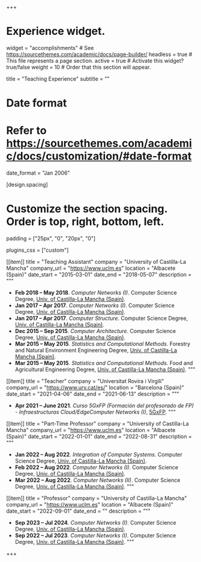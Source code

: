 +++
# Experience widget.
widget = "accomplishments"  # See https://sourcethemes.com/academic/docs/page-builder/
headless = true  # This file represents a page section.
active = true  # Activate this widget? true/false
weight = 10  # Order that this section will appear.

title = "Teaching Experience"
subtitle = ""

# Date format
#   Refer to https://sourcethemes.com/academic/docs/customization/#date-format
date_format = "Jan 2006"

[design.spacing]
  # Customize the section spacing. Order is top, right, bottom, left.
  padding = ["25px", "0", "20px", "0"]

plugins_css = ["custom"]

[[item]]
  title = "Teaching Assistant"
  company = "University of Castilla-La Mancha"
  company_url = "https://www.uclm.es"
  location = "Albacete (Spain)"
  date_start = "2015-03-01"
  date_end = "2018-05-07"
  description = """
  * **Feb 2018 – May 2018**. _Computer Networks (I)_. Computer Science Degree, <a href="https://www.uclm.es/" target="_blank">Univ. of Castilla-La Mancha (Spain)</a>.
  * **Jan 2017 – Apr 2017**. _Computer Networks (I)_. Computer Science Degree, <a href="https://www.uclm.es/" target="_blank">Univ. of Castilla-La Mancha (Spain)</a>.
  * **Jan 2017 – Apr 2017**. _Computer Structure_. Computer Science Degree, <a href="https://www.uclm.es/" target="_blank">Univ. of Castilla-La Mancha (Spain)</a>.
  * **Dec 2015 – Sep 2015**. _Computer Architecture_. Computer Science Degree, <a href="https://www.uclm.es/" target="_blank">Univ. of Castilla-La Mancha (Spain)</a>.
  * **Mar 2015 – May 2015**. _Statistics and Computational Methods_. Forestry and Natural Environment Engineering Degree, <a href="https://www.uclm.es/" target="_blank">Univ. of Castilla-La Mancha (Spain)</a>.
  * **Mar 2015 – May 2015**. _Statistics and Computational Methods_. Food and Agricultural Engineering Degree, <a href="https://www.uclm.es/" target="_blank">Univ. of Castilla-La Mancha (Spain)</a>.
"""

[[item]]
  title = "Teacher"
  company = "Universitat Rovira i Virgili"
  company_url = "https://www.urv.cat/es/"
  location = "Barcelona (Spain)"
  date_start = "2021-04-06"
  date_end = "2021-06-13"
  description = """
  * **Apr 2021 – June 2021**. _Curso 5GxFP (Formación del profesorado de FP) - Infraestructuras Cloud/EdgeComputer Networks (I)_, <a href="https://sites.google.com/xtec.cat/5gxfp/inici/" target="_blank">5GxFP</a>.
"""

[[item]]
  title = "Part-Time Professor"
  company = "University of Castilla-La Mancha"
  company_url = "https://www.uclm.es"
  location = "Albacete (Spain)"
  date_start = "2022-01-01"
  date_end = "2022-08-31"
  description = """
  * **Jan 2022 – Aug 2022**. _Integration of Computer Systems_. Computer Science Degree, <a href="https://www.uclm.es/" target="_blank">Univ. of Castilla-La Mancha (Spain)</a>.
  * **Feb 2022 – Aug 2022**. _Computer Networks (I)_. Computer Science Degree, <a href="https://www.uclm.es/" target="_blank">Univ. of Castilla-La Mancha (Spain)</a>.
  * **Mar 2022 – Aug 2022**. _Computer Networks (II)_. Computer Science Degree, <a href="https://www.uclm.es/" target="_blank">Univ. of Castilla-La Mancha (Spain)</a>.
"""

[[item]]
  title = "Professor"
  company = "University of Castilla-La Mancha"
  company_url = "https://www.uclm.es"
  location = "Albacete (Spain)"
  date_start = "2022-09-01"
  date_end = ""
  description = """
  * **Sep 2023 – Jul 2024**.  _Computer Networks (I)_. Computer Science Degree, <a href="https://www.uclm.es/" target="_blank">Univ. of Castilla-La Mancha (Spain)</a>.
  * **Sep 2022 – Jul 2023**.  _Computer Networks (I)_. Computer Science Degree, <a href="https://www.uclm.es/" target="_blank">Univ. of Castilla-La Mancha (Spain)</a>.
"""

+++